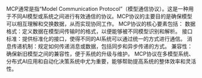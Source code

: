 

MCP通常是指“Model Communication Protocol”（模型通信协议）。这是一种用于不同AI模型或系统之间进行有效通信的协议。MCP协议的主要目的是确保模型可以相互理解和交换数据，从而实现协同工作。
MCP协议的核心要素包括：
数据格式：定义数据在模型间传输时的格式，以便能够被不同模型识别和解析。
接口标准：提供标准化的接口，使得不同的AI系统可以通过统一的方式进行通信。
消息传递机制：规定如何传递消息或数据，包括同步和异步传递的方式。
兼容性：确保新旧模型之间的兼容性，便于系统的升级与维护。
MCP协议在多模型系统、分布式AI应用和自动化决策系统中尤为重要，能够帮助提高系统的整体效率和灵活性。


